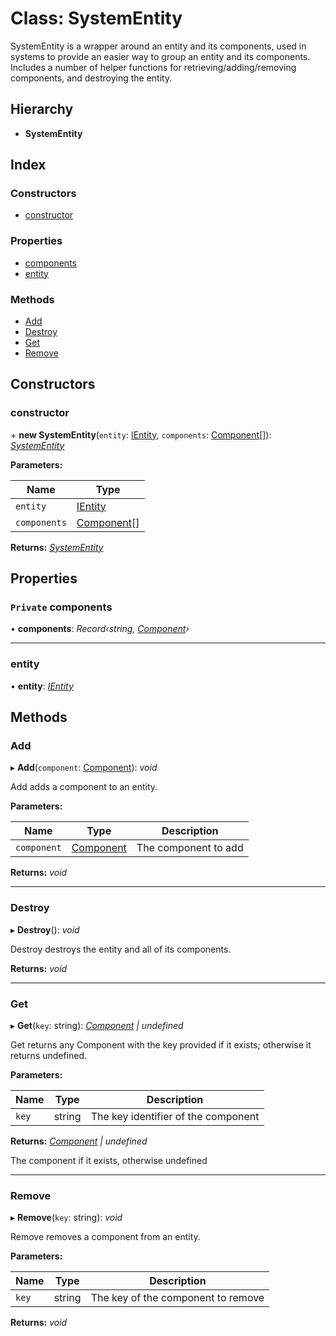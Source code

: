 
# Class: SystemEntity

SystemEntity is a wrapper around an entity and its components,
used in systems to provide an easier way to group an entity and its
components.
Includes a number of helper functions for retrieving/adding/removing components,
and destroying the entity.

## Hierarchy

* **SystemEntity**

## Index

### Constructors

* [constructor](systementity.md#constructor)

### Properties

* [components](systementity.md#private-components)
* [entity](systementity.md#entity)

### Methods

* [Add](systementity.md#add)
* [Destroy](systementity.md#destroy)
* [Get](systementity.md#get)
* [Remove](systementity.md#remove)

## Constructors

###  constructor

\+ **new SystemEntity**(`entity`: [IEntity](../interfaces/ientity.md), `components`: [Component](component.md)[]): *[SystemEntity](systementity.md)*

**Parameters:**

Name | Type |
------ | ------ |
`entity` | [IEntity](../interfaces/ientity.md) |
`components` | [Component](component.md)[] |

**Returns:** *[SystemEntity](systementity.md)*

## Properties

### `Private` components

• **components**: *Record‹string, [Component](component.md)›*

___

###  entity

• **entity**: *[IEntity](../interfaces/ientity.md)*

## Methods

###  Add

▸ **Add**(`component`: [Component](component.md)): *void*

Add adds a component to an entity.

**Parameters:**

Name | Type | Description |
------ | ------ | ------ |
`component` | [Component](component.md) | The component to add  |

**Returns:** *void*

___

###  Destroy

▸ **Destroy**(): *void*

Destroy destroys the entity and all of its components.

**Returns:** *void*

___

###  Get

▸ **Get**(`key`: string): *[Component](component.md) | undefined*

Get returns any Component with the key provided if it exists;
otherwise it returns undefined.

**Parameters:**

Name | Type | Description |
------ | ------ | ------ |
`key` | string | The key identifier of the component |

**Returns:** *[Component](component.md) | undefined*

The component if it exists, otherwise undefined

___

###  Remove

▸ **Remove**(`key`: string): *void*

Remove removes a component from an entity.

**Parameters:**

Name | Type | Description |
------ | ------ | ------ |
`key` | string | The key of the component to remove  |

**Returns:** *void*
